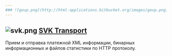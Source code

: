```yaml
---
### ![goup.png](http://html-applications.bitbucket.org/images/goup.png) [Return to HTML Application page](http://html-applications.bitbucket.org) ###
---
```

## ![svk.png](http://html-applications.bitbucket.org/images/svk.png)  [SVK Transport](http://html-applications.bitbucket.org/svk-transport/readme.html) ##
Прием и отправка платежной XML информации, бинарных информационных и файлов статистики по HTTP протоколу.
